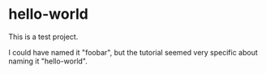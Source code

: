 # hello-world
This is a test project.

I could have named it "foobar", but the tutorial seemed very specific about naming it "hello-world".

